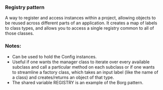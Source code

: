 ### Registry pattern
A way to register and access instances within a project, allowing objects to be 
reused across different parts of an application. It creates a map of labels to class 
types, and allows you to access a single registry common to all of those classes. 

### Notes:
* Can be used to hold the Config instances.
* Useful if one wants the manager class to iterate over every available subclass 
and call a particular method on each subclass or if one wants to streamline a factory class, 
which takes an input label (like the name of a class) and creates/returns an object of that type.
* The shared variable REGISTRY is an example of the Borg pattern. 
